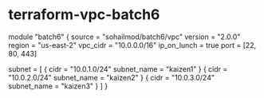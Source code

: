 # terraform-vpc-batch6

module "batch6" {
    source = "sohailmod/batch6/vpc"
    version = "2.0.0"
    region = "us-east-2"
    vpc_cidr = "10.0.0.0/16"
    ip_on_lunch = true
    port = [22, 80, 443]

subnet = [
    { cidr = "10.0.1.0/24" subnet_name = "kaizen1" }
    { cidr = "10.0.2.0/24" subnet_name = "kaizen2" }
    { cidr = "10.0.3.0/24" subnet_name = "kaizen3" }
]
}